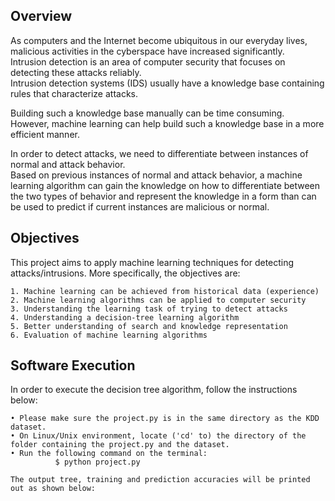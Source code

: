 ## Overview

As computers and the Internet become ubiquitous in our everyday lives, malicious activities in the cyberspace have increased significantly.  
Intrusion detection is an area of computer security that focuses  on  detecting  these  attacks  reliably.  
Intrusion  detection  systems  (IDS)  usually  have  a knowledge  base  containing  rules  that  characterize  attacks.  

Building  such a knowledge  base manually can be time consuming. However, machine learning can help build such a knowledge base  in  a  more  efficient  manner. 

In  order  to  detect  attacks,  we  need  to  differentiate  between instances  of  normal  and  attack  behavior.  
Based  on  previous  instances  of  normal  and  attack behavior, a machine learning algorithm can gain the knowledge on how to differentiate between the  two  types  of  behavior  and  represent  the knowledge  in  a  form  than  can  be  used  to  predict  if current instances are malicious or normal.

## Objectives

This project aims to apply machine learning techniques for detecting attacks/intrusions. 
More specifically, the objectives are:
```
1. Machine learning can be achieved from historical data (experience)
2. Machine learning algorithms can be applied to computer security
3. Understanding the learning task of trying to detect attacks 
4. Understanding a decision-tree learning algorithm 
5. Better understanding of search and knowledge representation 
6. Evaluation of machine learning algorithms

```

## Software Execution

In order to execute the decision tree algorithm, follow the instructions below:
```
• Please make sure the project.py is in the same directory as the KDD dataset.
• On Linux/Unix environment, locate ('cd' to) the directory of the folder containing the project.py and the dataset.
• Run the following command on the terminal:
          $ python project.py
          
The output tree, training and prediction accuracies will be printed out as shown below:


